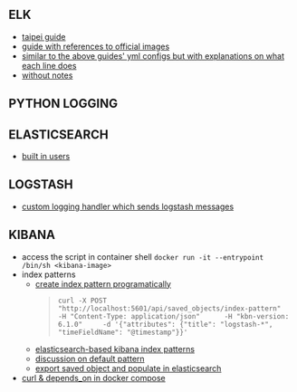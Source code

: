 ## ELK
- [taipei guide](https://github.com/twtrubiks/docker-elk-tutorial?tab=readme-ov-file#docker-logging--elk)
- [guide with references to official images](https://github.com/deviantony/docker-elk?tab=readme-ov-file#how-to-configure-elasticsearch)
- [similar to the above guides' yml configs but with explanations on what each line does](https://github.com/KnightChaser/docker-elk-winlogbeat)
- [without notes](https://github.com/deviantony/docker-elk?tab=readme-ov-file#how-to-configure-elasticsearch)

## PYTHON LOGGING

## ELASTICSEARCH
- [built in users](https://www.elastic.co/guide/en/elasticsearch/reference/current/built-in-users.html)

## LOGSTASH
- [custom logging handler which sends logstash messages](https://github.com/vklochan/python-logstash?tab=readme-ov-file)

## KIBANA
- access the script in container shell `docker run -it --entrypoint /bin/sh <kibana-image>`
- index patterns
    - [create index pattern programatically](https://stackoverflow.com/questions/71615665/how-to-create-index-pattern-in-elastic-seach-programmatically)
        > `curl -X POST "http://localhost:5601/api/saved_objects/index-pattern"     -H "Content-Type: application/json"      -H "kbn-version: 6.1.0"     -d '{"attributes": {"title": "logstash-*", "timeFieldName": "@timestamp"}}'`
    - [elasticsearch-based kibana index patterns](https://github.com/devopsmakers/kibana-index-pattern-creator)
    - [discussion on default pattern](https://discuss.elastic.co/t/how-to-create-a-default-index-pattern-via-kibana-api/238905/2)
    - [export saved object and populate in elasticsearch](https://discuss.elastic.co/t/running-kibana-in-docker-default-index-patterns/206300)
- [curl & depends_on in docker compose](https://thriveread.com/install-curl-in-docker-container/)
